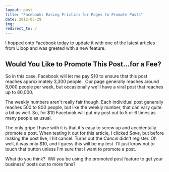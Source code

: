 ```yaml
---
layout: post
title: "Facebook: Easing Friction for Pages to Promote Posts"
date: 2012-05-29
img: 
redirect_to: /
---
```

I hopped onto Facebook today to update it with one of the latest articles from Uloop and was greeted with a new feature.

## Would You Like to Promote This Post...for a Fee?
So in this case, Facebook will let me pay $10 to ensure that this post reaches approximately 3,300 people.  Our page generally reaches around 8,000 people per week, but occasionally we'll have a viral post that reaches up to 80,000. 

The weekly numbers aren't really fair though. Each individual post generally reaches 500 to 800 people, but like the weekly number, that can vary quite a bit as well. So, for $10 Facebook will put my post out to 5 or 6 times as many people as usual.

The only gripe I have with it is that it's easy to screw up and accidentally promote a post. When testing it out for this article, I clicked _Save_, but before making the post live, I hit cancel. Turns out the _Cancel_ didn't register. Oh well, it was only $10, and I guess this will be my test  I'll just know not to touch that button unless I'm sure that I want to promote a post.

What do you think?  Will you be using the promoted post feature to get your business' posts out to more fans?
